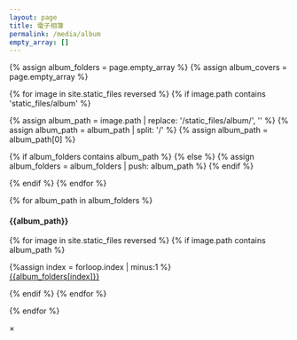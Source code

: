 ```yaml
---
layout: page
title: 電子相簿
permalink: /media/album
empty_array: []
---
```



{% assign album_folders = page.empty_array %}
{% assign album_covers = page.empty_array %}

{% for image in site.static_files reversed %}
{% if image.path contains 'static_files/album' %}

{% assign album_path = image.path | replace: '/static_files/album/', '' %}
{% assign album_path = album_path | split: '/' %}
{% assign album_path = album_path[0] %}

{% if album_folders contains album_path %}
{% else %}
{% assign album_folders = album_folders | push: album_path %}
{% endif %}

{% endif %}
{% endfor %}


{% for album_path in album_folders %}

<h4>{{album_path}}</h4>

<div class="row">

{% for image in site.static_files reversed %}
{% if image.path contains album_path %}

<div class="col-lg-2 col-md-3 col-sm-4 col-xs-6">
    <a style="cursor: pointer" onclick="openImage(this)" data-img="{{image.path}}">
    <div class="img-div" style="background-image: url('{{image.path}}');">
    </div>
    </a>
    {%assign index = forloop.index | minus:1 %}
    <div class="album-title"><a href>{{album_folders[index]}}</a></div>
</div>

{% endif %}
{% endfor %}

</div>

{% endfor %}




<!-- The Modal -->
<div id="myModal" class="modal">

  <!-- The Close Button -->
  <span class="close" onclick="document.getElementById('myModal').style.display='none'">&times;</span>

  <!-- Modal Content (The Image) -->
  <img class="modal-content" id="img01">

  <!-- Modal Caption (Image Text) -->
  <div id="caption"></div>
</div>

<script>
// Get the modal
var modal = document.getElementById('myModal');

// Get the image and insert it inside the modal - use its "alt" text as a caption
// var img = document.getElementById('myImg');
var modalImg = document.getElementById("img01");
// var captionText = document.getElementById("caption");
function openImage(a){
    modal.style.display = "block";
    modalImg.src = a.getAttribute("data-img");
}

// Get the <span> element that closes the modal
var span = document.getElementsByClassName("close")[0];

// When the user clicks on <span> (x), close the modal
span.onclick = function() {
  modal.style.display = "none";
};

modal.onclick = function() {
  modal.style.display = "none";
};

</script>
